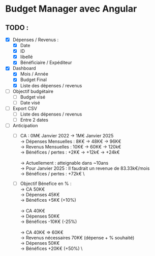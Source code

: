 # Budget Manager avec Angular

## TODO :
- [x] Dépenses / Revenus :
	- [x] Date
	- [x] ID
	- [x] libellé
	- [x] Bénéficiaire / Expéditeur
- [x] Dashboard
	- [x] Mois / Année
	- [x] Budget Final
	- [x] Liste des dépenses / revenus
- [ ] Objectif budgétaire
	- [ ] Budget visé
	- [ ] Date visé
- [ ] Export CSV
	- [ ] Liste des dépenses / revenus
	- [ ] Entre 2 dates
- [ ] Anticipation 
	- [ ] CA : 0M€ Janvier 2022 -> 1M€ Janvier 2025 \
		-> Dépenses Mensuelles : 8K€ -> 48K€ -> 96K€ \
		-> Revenus Mensuelles : 10K€ -> 60K€ -> 120k€ \
		-> Bénéfices / pertes : +2K€ -> +12k€ -> +24k€ \
\
		-> Actuellement : atteignable dans ~10ans \
		-> Pour Janvier 2025 : Il faudrait un revenue de 83.33k€/mois \
		-> Bénéfices / pertes : +72k€ \

	- [ ] Objectif Bénefice en % : \
		-> CA 50K€ \
		-> Dépenses 45K€ \
		-> Bénéfices +5K€ (+10%) \
\
		-> CA 40K€ \
		-> Dépenses 50K€ \
		-> Bénéfices -10K€ (-25%) \
\
		-> CA 40K€ => 60K€ \
		-> Revenus nécessaires 70K€ (dépense + % souhaité) \
		-> Dépenses 50K€ \
		-> Bénéfices +20K€ (+50%) \
